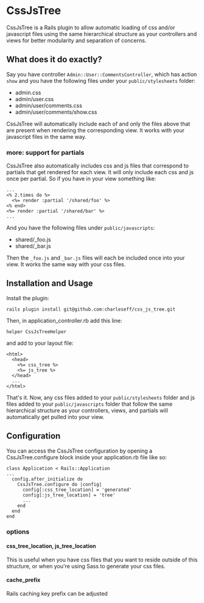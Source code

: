  CssJsTree
=======
CssJsTree is a Rails plugin to allow automatic loading of css and/or javascript files using the same hierarchical structure as your controllers and views for better modularity and separation of concerns.

## What does it do exactly?
Say you have controller `Admin::User::CommentsController`, which has action `show` and you have the following files under your `public/stylesheets` folder:

- admin.css
- admin/user.css
- admin/user/comments.css
- admin/user/comments/show.css

CssJsTree will automatically include each of and only the files above that are present when rendering the corresponding view.  It works with your javascript files in the same way.

### more: support for partials
CssJsTree also automatically includes css and js files that correspond to partials that get rendered for each view.  It will only include each css and js once per partial.  So if you have in your view something like:

    ...
    <% 2.times do %>
      <%= render :partial '/shared/foo' %>
    <% end>
    <%= render :partial '/shared/bar' %>
    ...

And you have the following files under `public/javascripts`:

- shared/_foo.js
- shared/_bar.js

Then the `_foo.js` and `_bar.js` files will each be included once into your view.  It works the same way with your css files.

## Installation and Usage
Install the plugin:

    rails plugin install git@github.com:charleseff/css_js_tree.git

Then, in application_controller.rb add this line:

    helper CssJsTreeHelper

and add to your layout file:

    <html>
      <head>
        <%= css_tree %>
        <%= js_tree %>
      </head>
      ...
    </html>

That's it.  Now, any css files added to your `public/stylesheets` folder and js files added to your `public/javascripts` folder that follow the same hierarchical structure as your controllers, views, and partials will automatically get pulled into your view.

## Configuration
You can access the CssJsTree configuration by opening a CssJsTree.configure block inside your application.rb file like so:

    class Application < Rails::Application
    ...
      config.after_initialize do
        CssJsTree.configure do |config|
          config[:css_tree_location] = 'generated'
          config[:js_tree_location] = 'tree'
          ...
        end
      end
    end


### options

#### css_tree_location, js_tree_location
This is useful when you have css files that you want to reside outside of this structure, or when you're using Sass to generate your css files.

#### cache_prefix
Rails caching key prefix can be adjusted